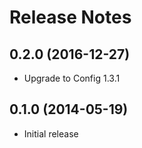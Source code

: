 Release Notes
=============


0.2.0 (2016-12-27)
------------------

- Upgrade to Config 1.3.1


0.1.0 (2014-05-19)
------------------

- Initial release
